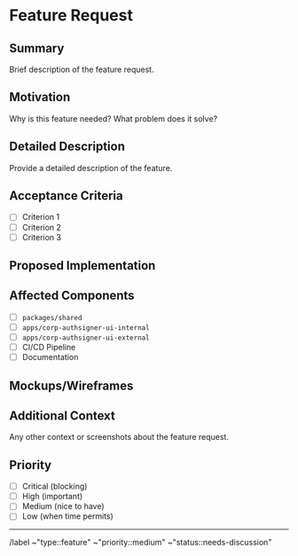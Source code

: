 # Feature Request

## Summary
Brief description of the feature request.

## Motivation
Why is this feature needed? What problem does it solve?

## Detailed Description
Provide a detailed description of the feature.

## Acceptance Criteria
- [ ] Criterion 1
- [ ] Criterion 2
- [ ] Criterion 3

## Proposed Implementation
<!-- If you have ideas about how to implement this -->

## Affected Components
- [ ] `packages/shared`
- [ ] `apps/corp-authsigner-ui-internal`
- [ ] `apps/corp-authsigner-ui-external`
- [ ] CI/CD Pipeline
- [ ] Documentation

## Mockups/Wireframes
<!-- Add mockups or wireframes if applicable -->

## Additional Context
Any other context or screenshots about the feature request.

## Priority
- [ ] Critical (blocking)
- [ ] High (important)
- [ ] Medium (nice to have)
- [ ] Low (when time permits)

---

/label ~"type::feature" ~"priority::medium" ~"status::needs-discussion"